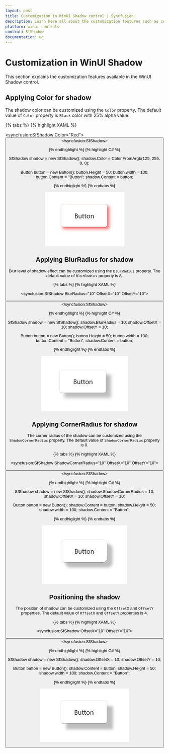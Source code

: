 ```yaml
---
layout: post
title: Customization in WinUI Shadow control | Syncfusion
description: Learn here all about the customization features such as color, opacity, position, and blur radius in Syncfusion WinUI Shadow control.
platform: winui-controls
control: SfShadow
documentation: ug
---
```


# Customization in WinUI Shadow

This section explains the customization features available in the WinUI Shadow control.

## Applying Color for shadow

The shadow color can be customized using the `Color` property. The default value of `Color` property is `Black` color with 25% alpha value.

{% tabs %}
{% highlight XAML %}

<syncfusion:SfShadow Color="Red">
    <Button Height="50" width="100" Content="Button" CornerRadius="5"/>
</syncfusion:SfShadow>

{% endhighlight %}
{% highlight C# %}

   SfShadow shadow = new SfShadow();
   shadow.Color = Color.FromArgb(125, 255, 0, 0);
   
   Button button = new Button(); 
   button.Height = 50;
   button.width = 100;
   button.Content = "Button";
   shadow.Content = button;

{% endhiglight %}
{% endtabs %}

![Color customization in WinUI Shadow control](Shadow_images/winui_shadow_color.png)

## Applying BlurRadius for shadow

Blur level of shadow effect can be customized using the `BlurRadius` property. The default value of `BlurRadius` property is 8.

{% tabs %}
{% highlight XAML %}

<syncfusion:SfShadow BlurRadius="10" OffsetX="10" OffsetY="10">
    <Button Height="50" width="100" Content="Button" CornerRadius="5"/>
</syncfusion:SfShadow>

{% endhighlight %}
{% highlight C# %}

   SfShadow shadow = new SfShadow();
   shadow.BlurRadius = 10;
   shadow.OffsetX = 10;
   shadow.OffsetY = 10;

   Button button = new Button();
   button.Height = 50;
   button.width = 100;
   button.Content = "Button";
   shadow.Content = button;

{% endhiglight %}
{% endtabs %}

![BlurRadius customization in WinUI Shadow control](Shadow_images/winui_shadow_blurradius.png)

## Applying CornerRadius for shadow

The corner radius of the shadow can be customized using the `ShadowCornerRadius` property. The default value of `ShadowCornerRadius` property is 0.

{% tabs %}
{% highlight XAML %}

<syncfusion:SfShadow ShadowCornerRadius="10" OffsetX="10" OffsetY="10">
    <Button Height="50" width="100" Content="Button" CornerRadius="10"/>
</syncfusion:SfShadow>

{% endhighlight %}
{% highlight C# %}

   SfShadow shadow = new SfShadow();
   shadow.ShadowCornerRadius = 10;
   shadow.OffsetX = 10;
   shadow.OffsetY = 10;
   
   Button button = new Button();
   shadow.Content = button;
   shadow.Height = 50;
   shadow.width = 100;
   shadow.Content = "Button";

{% endhiglight %}
{% endtabs %}

![CornerRadius customization in WinUI Shadow control](Shadow_images/winui_shadow_cornerradius.png)

## Positioning the shadow

The position of shadow can be customized using the `OffsetX` and `OffsetY` properties. The default value of `OffsetX` and `OffsetY` properties is 4.

{% tabs %}
{% highlight XAML %}

<syncfusion:SfShadow OffsetX="10" OffsetY="10">
    <Button Height="50" width="100" Content="Button" CornerRadius="5"/>
</syncfusion:SfShadow>

{% endhighlight %}
{% highlight C# %}

   SfShadow shadow = new SfShadow();
   shadow.OffsetX = 10;
   shadow.OffsetY = 10;
   
   Button button = new Button();
   shadow.Content = button;
   shadow.Height = 50;
   shadow.width = 100;
   shadow.Content = "Button";

{% endhiglight %}
{% endtabs %}

![Positioning in WinUI Shadow control](Shadow_images/winui_shadow_offset.png)
